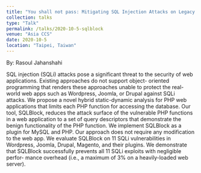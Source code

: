 ```yaml
---
title: "You shall not pass: Mitigating SQL Injection Attacks on Legacy Web Applications"
collection: talks
type: "Talk"
permalink: /talks/2020-10-5-sqlblock
venue: "Asia CCS"
date: 2020-10-5
location: "Taipei, Taiwan"
---
```


By: Rasoul Jahanshahi

SQL injection (SQLi) attacks pose a significant threat to the security of web applications. Existing approaches do not support object- oriented programming that renders these approaches unable to protect the real-world web apps such as Wordpress, Joomla, or Drupal against SQLi attacks.
We propose a novel hybrid static-dynamic analysis for PHP web applications that limits each PHP function for accessing the database. Our tool, SQLBlock, reduces the attack surface of the vulnerable PHP functions in a web application to a set of query descriptors that demonstrate the benign functionality of the PHP function.
We implement SQLBlock as a plugin for MySQL and PHP. Our approach does not require any modification to the web app. We evaluate SQLBlock on 11 SQLi vulnerabilities in Wordpress, Joomla, Drupal, Magento, and their plugins. We demonstrate that SQLBlock successfully prevents all 11 SQLi exploits with negligible perfor- mance overhead (i.e., a maximum of 3% on a heavily-loaded web server).
